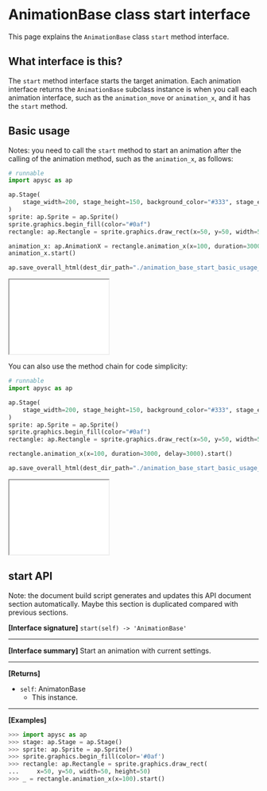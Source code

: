 # AnimationBase class start interface

This page explains the `AnimationBase` class `start` method interface.

## What interface is this?

The `start` method interface starts the target animation. Each animation interface returns the `AnimationBase` subclass instance is when you call each animation interface, such as the `animation_move` or `animation_x`\, and it has the `start` method.

## Basic usage

Notes: you need to call the `start` method to start an animation after the calling of the animation method, such as the `animation_x`\, as follows:

```py
# runnable
import apysc as ap

ap.Stage(
    stage_width=200, stage_height=150, background_color="#333", stage_elem_id="stage"
)
sprite: ap.Sprite = ap.Sprite()
sprite.graphics.begin_fill(color="#0af")
rectangle: ap.Rectangle = sprite.graphics.draw_rect(x=50, y=50, width=50, height=50)

animation_x: ap.AnimationX = rectangle.animation_x(x=100, duration=3000, delay=3000)
animation_x.start()

ap.save_overall_html(dest_dir_path="./animation_base_start_basic_usage_1/")
```

<iframe src="static/animation_base_start_basic_usage_1/index.html" width="200" height="150"></iframe>

You can also use the method chain for code simplicity:

```py
# runnable
import apysc as ap

ap.Stage(
    stage_width=200, stage_height=150, background_color="#333", stage_elem_id="stage"
)
sprite: ap.Sprite = ap.Sprite()
sprite.graphics.begin_fill(color="#0af")
rectangle: ap.Rectangle = sprite.graphics.draw_rect(x=50, y=50, width=50, height=50)

rectangle.animation_x(x=100, duration=3000, delay=3000).start()

ap.save_overall_html(dest_dir_path="./animation_base_start_basic_usage_2/")
```

<iframe src="static/animation_base_start_basic_usage_2/index.html" width="200" height="150"></iframe>


## start API

<!-- Docstring: apysc._animation.animation_base.AnimationBase.start -->

<span class="inconspicuous-txt">Note: the document build script generates and updates this API document section automatically. Maybe this section is duplicated compared with previous sections.</span>

**[Interface signature]** `start(self) -> 'AnimationBase'`<hr>

**[Interface summary]** Start an animation with current settings.<hr>

**[Returns]**

- `self`: AnimatonBase
  - This instance.

<hr>

**[Examples]**

```py
>>> import apysc as ap
>>> stage: ap.Stage = ap.Stage()
>>> sprite: ap.Sprite = ap.Sprite()
>>> sprite.graphics.begin_fill(color='#0af')
>>> rectangle: ap.Rectangle = sprite.graphics.draw_rect(
...     x=50, y=50, width=50, height=50)
>>> _ = rectangle.animation_x(x=100).start()
```